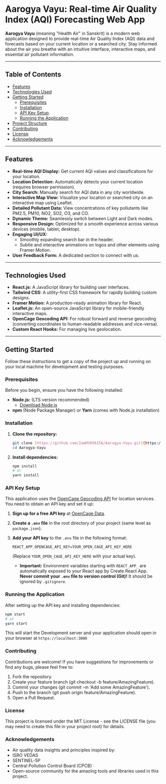 # Aarogya Vayu: Real-time Air Quality Index (AQI) Forecasting Web App

**Aarogya Vayu** (meaning "Health Air" in Sanskrit) is a modern web application designed to provide real-time Air Quality Index (AQI) data and forecasts based on your current location or a searched city. Stay informed about the air you breathe with an intuitive interface, interactive maps, and essential air pollutant information.

---

## Table of Contents

* [Features](#features)
* [Technologies Used](#technologies-used)
* [Getting Started](#getting-started)
    * [Prerequisites](#prerequisites)
    * [Installation](#installation)
    * [API Key Setup](#api-key-setup)
    * [Running the Application](#running-the-application)
* [Project Structure](#project-structure)
* [Contributing](#contributing)
* [License](#license)
* [Acknowledgements](#acknowledgements)

---

## Features

* **Real-time AQI Display:** Get current AQI values and classifications for your location.
* **Location Detection:** Automatically detects your current location (requires browser permission).
* **City Search:** Manually search for AQI data in any city worldwide.
* **Interactive Map View:** Visualize your location or searched city on an interactive map using Leaflet.
* **Detailed Pollutant Data:** View concentrations of key pollutants like PM2.5, PM10, NO2, SO2, O3, and CO.
* **Dynamic Theme:** Seamlessly switch between Light and Dark modes.
* **Responsive Design:** Optimized for a smooth experience across various devices (mobile, tablet, desktop).
* **Engaging UI/UX:**
    * Smoothly expanding search bar in the header.
    * Subtle and interactive animations on logos and other elements using Framer Motion.
* **User Feedback Form:** A dedicated section to connect with us.

---

## Technologies Used

* **React.js:** A JavaScript library for building user interfaces.
* **Tailwind CSS:** A utility-first CSS framework for rapidly building custom designs.
* **Framer Motion:** A production-ready animation library for React.
* **Leaflet.js:** An open-source JavaScript library for mobile-friendly interactive maps.
* **OpenCage Geocoding API:** For robust forward and reverse geocoding (converting coordinates to human-readable addresses and vice-versa).
* **Custom React Hooks:** For managing live geolocation.

---

## Getting Started

Follow these instructions to get a copy of the project up and running on your local machine for development and testing purposes.

### Prerequisites

Before you begin, ensure you have the following installed:

* **Node.js:** (LTS version recommended)
    * [Download Node.js](https://nodejs.org/en/download/)
* **npm** (Node Package Manager) or **Yarn** (comes with Node.js installation)

### Installation

1.  **Clone the repository:**
    ```bash
    git clone [https://github.com/IamHV856156/Aarogya-Vayu.git](https://github.com/IamHV856156/Aarogya-Vayu.git)
    cd Aarogya-Vayu
    ```

2.  **Install dependencies:**
    ```bash
    npm install
    # or
    yarn install
    ```

### API Key Setup

This application uses the [OpenCage Geocoding API](https://opencagedata.com/api) for location services. You need to obtain an API key and set it up:

1.  **Sign up for a free API key** at [OpenCage Data](https://opencagedata.com/users/sign_up).
2.  **Create a `.env` file** in the root directory of your project (same level as `package.json`).
3.  **Add your API key** to the `.env` file in the following format:
    ```
    REACT_APP_OPENCAGE_API_KEY=YOUR_OPEN_CAGE_API_KEY_HERE
    ```
    (Replace `YOUR_OPEN_CAGE_API_KEY_HERE` with your actual key).

    * **Important:** Environment variables starting with `REACT_APP_` are automatically exposed to your React app by Create React App. **Never commit your `.env` file to version control (Git)!** It should be ignored by `.gitignore`.

### Running the Application

After setting up the API key and installing dependencies:

```bash
npm start
# or
yarn start
```
This will start the Development server and your application should open in your browser at 
```https://localhost:3000```
### Contributing
Contributions are welcome! If you have suggestions for improvements or find any bugs, please feel free to:

1. Fork the repository.
2. Create your feature branch (git checkout -b feature/AmazingFeature).
3. Commit your changes (git commit -m 'Add some AmazingFeature').
4. Push to the branch (git push origin feature/AmazingFeature).
5. Open a Pull Request.

### License
This project is licensed under the MIT License - see the LICENSE file (you may need to create this file in your project root) for details.

### Acknowledgements
* Air quality data insights and principles inspired by:
* ISRO VEDAS
* SENTINEL-5P
* Central Pollution Control Board (CPCB)
* Open-source community for the amazing tools and libraries used in this project.
